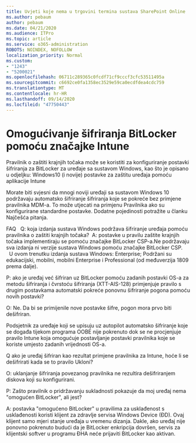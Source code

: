 ```yaml
---
title: Uvjeti koje nema u trgovini termina sustava SharePoint Online
ms.author: pebaum
author: pebaum
ms.date: 04/21/2020
ms.audience: ITPro
ms.topic: article
ms.service: o365-administration
ROBOTS: NOINDEX, NOFOLLOW
localization_priority: Normal
ms.custom:
- "1243"
- "5200021"
ms.openlocfilehash: 06711c289365c0fcdf71cf9cccf3cfc53511495a
ms.sourcegitcommit: c6692ce0fa1358ec3529e59ca0ecdfdea4cdc759
ms.translationtype: MT
ms.contentlocale: hr-HR
ms.lasthandoff: 09/14/2020
ms.locfileid: "47750443"
---
```

# <a name="enabling-bitlocker-encryption-with-intune"></a>Omogućivanje šifriranja BitLocker pomoću značajke Intune

Pravilnik o zaštiti krajnjih točaka može se koristiti za konfiguriranje postavki šifriranja za BitLocker za uređaje sa sustavom Windows, kao što je opisano u odjeljku: Windows10 (i novije) postavke za zaštitu uređaja pomoću aplikacije Intune

Morate biti svjesni da mnogi noviji uređaji sa sustavom Windows 10 podržavaju automatsko šifriranje šifriranja koje se pokreće bez primjene pravilnika MDM-a. To može utjecati na primjenu Pravilnika ako su konfigurirane standardne postavke. Dodatne pojedinosti potražite u članku Najčešća pitanja.


FAQ   Q: koja izdanja sustava Windows podržava šifriranje uređaja pomoću pravilnika o zaštiti krajnjih točaka?
 A: postavke u pravilu zaštite krajnjih točaka implementiraju se pomoću značajke BitLocker CSP-a.Ne podržavaju sva izdanja ni verzije sustava Windows pomoću značajke BitLocker CSP. 
      U ovom trenutku izdanja sustava Windows: Enterprise; Podržani su edukacijski, mobilni, mobilni Enterprise i Professional (od međuverzija 1809 prema dalje).




P: ako je uređaj već šifriran uz BitLocker pomoću zadanih postavki OS-a za metodu šifriranja i čvrstoću šifriranja (XTT-AIS-128) primjenjuje pravilo s drugim postavkama automatski pokreće ponovnu šifriranje pogona pomoću novih postavki?

O: Ne. Da bi se primijenile nove postavke šifre, pogon mora prvo biti dešifriran.

Podsjetnik za uređaje koji se upisuju uz autopilot automatsko šifriranje koje se događa tijekom programa OOBE nije pokrenuto dok se ne procjenjuje pravilo Intune koja omogućuje postavljanje postavki pravilnika koje se koriste umjesto zadanih vrijednosti OS-a.




Q ako je uređaj šifriran kao rezultat primjene pravilnika za Intune, hoće li se dešifrirati kada se to pravilo Ukloni?

O: uklanjanje šifriranja povezanog pravilnika ne rezultira dešifriranjem diskova koji su konfigurirani.




P: Zašto pravilnik o pridržavanju sukladnosti pokazuje da moj uređaj nema "omogućen BitLocker", ali jest?

A: postavka "omogućeno BitLocker" u pravilima za usklađenost s usklađenosti koristi klijent za zdravlje servisa Windows Device (ĐD). Ovaj klijent samo mjeri stanje uređaja u vremenu dizanja. Dakle, ako uređaj nije ponovno pokrenuto budući da je BitLocker enkripcija dovršen, servis za klijentski softver u programu ĐHA neće prijaviti BitLocker kao aktivan.